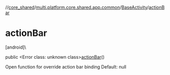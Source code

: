 //[core_shared](../../../index.md)/[multi.platform.core.shared.app.common](../index.md)/[BaseActivity](index.md)/[actionBar](action-bar.md)

# actionBar

[android]\

public &lt;Error class: unknown class&gt;[actionBar](action-bar.md)()

Open function for override action bar binding Default: null
